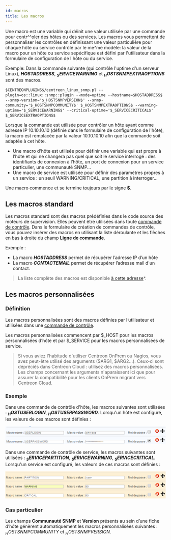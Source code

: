 ```yaml
---
id: macros
title: Les macros
---
```


Une macro est une variable qui déinit une valeur utilisée par une commande pour contr^^oler des hôtes ou des services. Les macros vous permettent de personnaliser les contrôles en définissant une valeur particulière pour chaque hôte ou service contrôlé par le me^me modèle: la valeur de la macro pour un hôte ou service sepécifique est défini par l'utilisateur dans la formulaire de configuration de l'hôte ou du service.

Exemple: Dans la commande suivante (qui contrôle l'uptime d'un serveur Linux), **$HOSTADDRESS$**, **$_SERVICEWARNING$** et **$_HOSTSNMPEXTRAOPTIONS$** sont des macros.

```shell
$CENTREONPLUGINS$/centreon_linux_snmp.pl --plugin=os::linux::snmp::plugin --mode=uptime --hostname=$HOSTADDRESS$ --snmp-version='$_HOSTSNMPVERSION$' --snmp-community='$_HOSTSNMPCOMMUNITY$' $_HOSTSNMPEXTRAOPTIONS$ --warning-uptime='$_SERVICEWARNING$' --critical-uptime='$_SERVICECRITICAL$' $_SERVICEEXTRAOPTIONS$
```

Lorsque la commande est utilisée pour contrôler un hôte ayant comme adresse IP 10.10.10.10 (définie dans le formulaire de configuration de l'hôte), la macro est remplacée par la valeur 10.10.10.10 afin que la commande soit adaptée à cet hôte.

* Une macro d’hôte est utilisée pour définir une variable qui est propre à l’hôte et qui ne changera pas quel que soit le
service interrogé : des identifiants de connexion à l’hôte, un port de connexion pour un service particulier, une
communauté SNMP...
* Une macro de service est utilisée pour définir des paramètres propres à un service : un seuil WARNING/CRITICAL, une partition à interroger...

Une macro commence et se termine toujours par le signe **$**.

## Les macros standard

Les macros standard sont des macros prédéfinies dans le code source des moteurs de supervision. Elles peuvent être utilisées dans toute [commande de contrôle](commands.md). Dans le formulaire de création de commandes de contrôle, vous pouvez insérer des macros en utilisant la liste déroulante et les flèches en bas à droite du champ **Ligne de commande**.

Exemple :

* La macro **$HOSTADDRESS$** permet de récupérer l’adresse IP d’un hôte
* La macro **$CONTACTEMAIL$** permet de récupérer l’adresse mail d'un contact.

> La liste complète des macros est disponible [à cette adresse](https://assets.nagios.com/downloads/nagioscore/docs/nagioscore/3/en/macrolist.html)*.

## Les macros personnalisées

### Définition

Les macros personnalisées sont des macros définies par l’utilisateur et utilisées dans une [commande de contrôle](commandes.md).

Les macros personnalisées commencent par $_HOST pour les macros personnalisées d’hôte et par $_SERVICE pour les macros personnalisées de service.

> Si vous aviez l'habitude d'utiliser Centreon OnPrem ou Nagios, vous avez peut-être utilisé des arguments ($ARG1, $ARG2...). Ceux-ci sont dépréciés dans Centreon Cloud : utilisez des macros personnalisées. Les champs concernant les arguments n'aparaissent ici que pour assurer la compatibilité pour les clients OnPrem migrant vers Centreon Cloud.

### Exemple

Dans une commande de contrôle d'hôte, les macros suivantes sont utilisées : **$_HOSTUSERLOGIN$**, **$_HOSTUSERPASSWORD$**. Lorsqu'un hôte est configuré, les valeurs de ces macros sont définies :

![image](../../assets/configuration/01hostmacros.png)

Dans une commande de contrôle de service, les macros suivantes sont utilisées : **$_SERVICEPARTITION$**, **$_SERVICEWARNING$**, **$_SERVICECRITICAL$**. Lorsqu'un service est configuré, les valeurs de ces macros sont définies :

![image](../../assets/configuration/01servicemacros.png)

### Cas particulier

Les champs **Communauté SNMP** et **Version** présents au sein d’une fiche d’hôte génèrent automatiquement les macros
personnalisées suivantes : $_HOSTSNMPCOMMUNITY$ et $_HOSTSNMPVERSION$.
